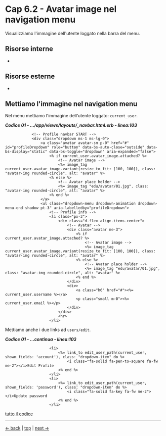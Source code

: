 # <a name="top"></a> Cap 6.2 - Avatar image nel navigation menu

Visualizziamo l'immagine dell'utente loggato nella barra del menu.



## Risorse interne

- []()



## Risorse esterne

- []()



## Mettiamo l'immagine nel navigation menu

Nel menu mettiamo l'immagine dell'utente loggato: `current_user`.

***Codice 01 - .../app/views/layouts/_navbar.html.erb - linea:103***

```html+erb
			<!-- Profile navbar START -->
			<div class="dropdown ms-1 ms-lg-0">
				<a class="avatar avatar-sm p-0" href="#" id="profileDropdown" role="button" data-bs-auto-close="outside" data-bs-display="static" data-bs-toggle="dropdown" aria-expanded="false">
					<% if current_user.avatar_image.attached? %>            
						<!-- Avatar image -->
						<%= image_tag current_user.avatar_image.variant(resize_to_fit: [100, 100]), class: "avatar-img rounded-circle", alt: "avatar" %>
					<% else %>
						<!-- Avatar place holder -->
						<%= image_tag "edu/avatar/01.jpg", class: "avatar-img rounded-circle", alt: "avatar" %>
					<% end %>
				</a>
				<ul class="dropdown-menu dropdown-animation dropdown-menu-end shadow pt-3" aria-labelledby="profileDropdown">
					<!-- Profile info -->
					<li class="px-3">
						<div class="d-flex align-items-center">
							<!-- Avatar -->
							<div class="avatar me-3">
								<% if current_user.avatar_image.attached? %>            
									<!-- Avatar image -->
									<%= image_tag current_user.avatar_image.variant(resize_to_fit: [100, 100]), class: "avatar-img rounded-circle", alt: "avatar" %>
								<% else %>
									<!-- Avatar place holder -->
									<%= image_tag "edu/avatar/01.jpg", class: "avatar-img rounded-circle", alt: "avatar" %>
								<% end %>
							</div>
							<div>
								<a class="h6" href="#"><%= current_user.username %></a>
								<p class="small m-0"><%= current_user.email %></p>
							</div>
						</div>
						<hr>
					</li>
```

Mettiamo anche i due links ad `users/edit`.

***Codice 01 - ...continua - linea:103***

```html+erb
					<li>
						<%= link_to edit_user_path(current_user, shown_fields: 'account'), class: "dropdown-item" do %>
							<i class="fa-solid fa-pen-to-square fa-fw me-2"></i>Edit Profile
						<% end %>
					</li>
					<li>
						<%= link_to edit_user_path(current_user, shown_fields: 'password'), class: "dropdown-item" do %>
							<i class="fa-solid fa-key fa-fw me-2"></i>Update password
						<% end %>
					</li>
```

[tutto il codice](https://github.com/flaviobordonidev/leanpubabrandnewcms/blob/master/ubuntudream/06-user-profile/02_01-views-layouts-_navbar.html.erb)



---

[<- back](https://github.com/flaviobordonidev/leanpubabrandnewcms/blob/master/01-base/18-activestorage-filesupload/04_00-aws_s3-iam_full_access-it.md)
 | [top](#top) |
[next ->](https://github.com/flaviobordonidev/leanpubabrandnewcms/blob/master/01-base/18-activestorage-filesupload/06_00-remove_uploaded_file-it.md)
